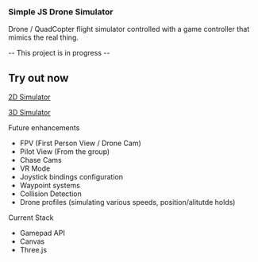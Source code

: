 ### Simple JS Drone Simulator

Drone / QuadCopter flight simulator controlled with a game controller that mimics the real thing.

-- This project is in progress --

## Try out now

[2D Simulator](https://zz85.github.io/drone.js/2d.html)

[3D Simulator](https://zz85.github.io/drone.js/3d.html)


Future enhancements
- FPV (First Person View / Drone Cam)
- Pilot View (From the group)
- Chase Cams
- VR Mode
- Joystick bindings configuration
- Waypoint systems
- Collision Detection
- Drone profiles (simulating various speeds, position/alitutde holds)


Current Stack
- Gamepad API
- Canvas
- Three.js
